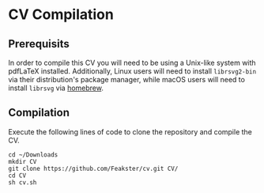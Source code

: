 # CV Compilation

## Prerequisits
In order to compile this CV you will need to be using a Unix-like system with pdfLaTeX installed. Additionally, Linux users will need to install `librsvg2-bin` via their distribution's package manager, while macOS users will need to install `librsvg` via [homebrew](https://brew.sh/).

## Compilation
Execute the following lines of code to clone the repository and compile the CV.

```
cd ~/Downloads
mkdir CV
git clone https://github.com/Feakster/cv.git CV/
cd CV
sh cv.sh
```

